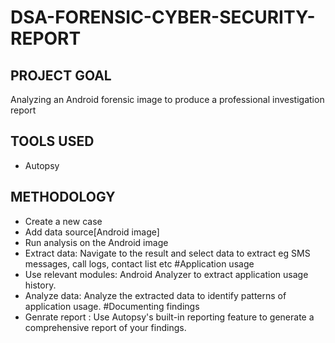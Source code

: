 # DSA-FORENSIC-CYBER-SECURITY-REPORT
## PROJECT GOAL
Analyzing an Android forensic image to produce a professional investigation report

## TOOLS USED 
- Autopsy

## METHODOLOGY
- Create a new case
- Add data source[Android image]
- Run analysis on the Android image
- Extract data: Navigate to the result and select data to extract eg SMS messages, call logs, contact list etc
#Application usage
- Use relevant modules: Android Analyzer to extract application usage history.
- Analyze data: Analyze the extracted data to identify patterns of application usage.
#Documenting findings 
- Genrate report : Use Autopsy's built-in reporting feature to generate a comprehensive report of your findings.

